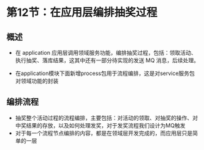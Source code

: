 # 第12节：在应用层编排抽奖过程


## 概述

* 在 application 应用层调用领域服务功能，编排抽奖过程，包括：领取活动、执行抽奖、落库结果，这其中还有一部分待实现的发送 MQ 消息，后续处理。

* 在application模块下面新增process包用于流程编排，这是对service服务包对领域功能的封装

## 编排流程

* 抽奖整个活动过程的流程编排，主要包括：对活动的领取、对抽奖的操作、对中奖结果的存放，以及如何处理发奖，对于发奖流程我们设计为MQ触发
* 对于每一个流程节点编排的内容，都是在领域层开发完成的，而应用层只是简单的一层





